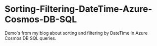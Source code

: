 # Sorting-Filtering-DateTime-Azure-Cosmos-DB-SQL
Demo's from my blog about sorting and filtering by DateTime in Azure Cosmos DB SQL queries.

